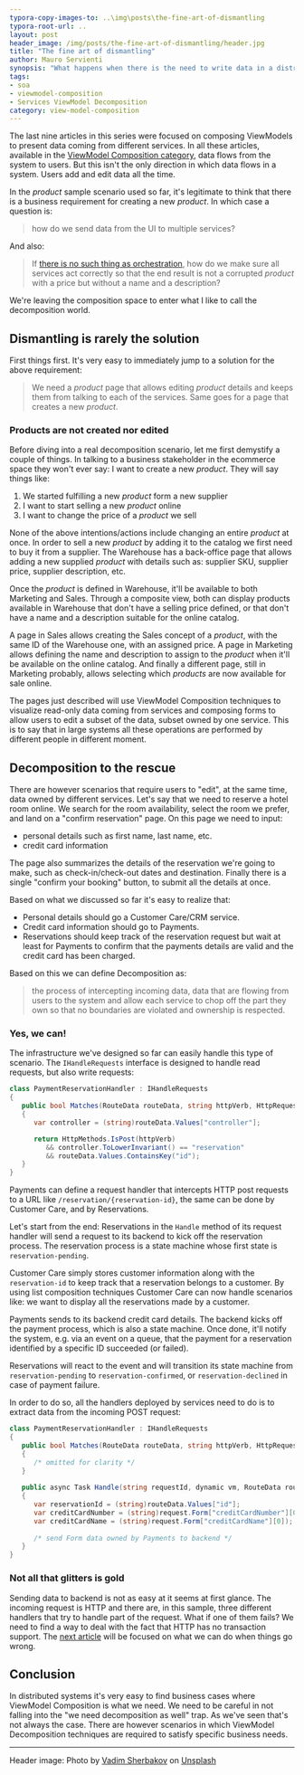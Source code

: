 ```yaml
---
typora-copy-images-to: ..\img\posts\the-fine-art-of-dismantling
typora-root-url: ..
layout: post
header_image: /img/posts/the-fine-art-of-dismantling/header.jpg
title: "The fine art of dismantling"
author: Mauro Servienti
synopsis: "What happens when there is the need to write data in a distributed system? What if this data needs to go to different services? How do services participate in this process like they do for the Composition part? This is when ViewModel Decomposition comes into play. Let's have a look at what it is and especially when it's really needed."
tags:
- soa
- viewmodel-composition
- Services ViewModel Decomposition
category: view-model-composition
---
```


The last nine articles in this series were focused on composing ViewModels to present data coming from different services. In all these articles, available in the [ViewModel Composition category](/categories/view-model-composition.html), data flows from the system to users. But this isn't the only direction in which data flows in a system. Users add and edit data all the time.

In the *product* sample scenario used so far, it's legitimate to think that there is a business requirement for creating a new *product*. In which case a question is:

> how do we send data from the UI to multiple services?

And also:

> If [there is no such thing as orchestration](/view-model-composition/2019/04/09/slice-it.html), how do we make sure all services act correctly so that the end result is not a corrupted *product* with a price but without a name and a description?

We're leaving the composition space to enter what I like to call the decomposition world.

## Dismantling is rarely the solution

First things first. It's very easy to immediately jump to a solution for the above requirement:

> We need a *product* page that allows editing *product* details and keeps them from talking to each of the services. Same goes for a page that creates a new *product*.

### Products are not created nor edited

Before diving into a real decomposition scenario, let me first demystify a couple of things. In talking to a business stakeholder in the ecommerce space they won't ever say: I want to create a new *product*. They will say things like:

1. We started fulfilling a new *product* form a new supplier
2. I want to start selling a new *product* online
3. I want to change the price of a *product* we sell

None of the above intentions/actions include changing an entire *product* at once. In order to sell a new *product* by adding it to the catalog we first need to buy it from a supplier. The Warehouse has a back-office page that allows adding a new supplied *product* with details such as: supplier SKU, supplier price, supplier description, etc.

Once the *product* is defined in Warehouse, it'll be available to both Marketing and Sales. Through a composite view, both can display products available in Warehouse that don't have a selling price defined, or that don't have a name and a description suitable for the online catalog.

A page in Sales allows creating the Sales concept of a *product*, with the same ID of the Warehouse one, with an assigned price. A page in Marketing allows defining the name and description to assign to the *product* when it'll be available on the online catalog. And finally a different page, still in Marketing probably, allows selecting which *products* are now available for sale online.

The pages just described will use ViewModel Composition techniques to visualize read-only data coming from services and composing forms to allow users to edit a subset of the data, subset owned by one service. This is to say that in large systems all these operations are performed by different people in different moment.

## Decomposition to the rescue

There are however scenarios that require users to "edit", at the same time, data owned by different services. Let's say that we need to reserve a hotel room online. We search for the room availability, select the room we prefer, and land on a "confirm reservation" page. On this page we need to input:

- personal details such as first name, last name, etc.
- credit card information

The page also summarizes the details of the reservation we're going to make, such as check-in/check-out dates and destination. Finally there is a single "confirm your booking" button, to submit all the details at once.

Based on what we discussed so far it's easy to realize that:

* Personal details should go a Customer Care/CRM service.
* Credit card information should go to Payments.
* Reservations should keep track of the reservation request but wait at least for Payments to confirm that the payments details are valid and the credit card has been charged.

Based on this we can define Decomposition as:

> the process of intercepting incoming data, data that are flowing from users to the system and allow each service to chop off the part they own so that no boundaries are violated and ownership is respected.

### Yes, we can!

The infrastructure we've designed so far can easily handle this type of scenario. The `IHandleRequests` interface is designed to handle read requests, but also write requests:

```csharp
class PaymentReservationHandler : IHandleRequests
{
   public bool Matches(RouteData routeData, string httpVerb, HttpRequest request)
   {
      var controller = (string)routeData.Values["controller"];

      return HttpMethods.IsPost(httpVerb)
         && controller.ToLowerInvariant() == "reservation"
         && routeData.Values.ContainsKey("id");
   }
}
```

Payments can define a request handler that intercepts HTTP post requests to a URL like `/reservation/{reservation-id}`, the same can be done by Customer Care, and by Reservations.

Let's start from the end: Reservations in the `Handle` method of its request handler will send a request to its backend to kick off the reservation process. The reservation process is a state machine whose first state is `reservation-pending`.

Customer Care simply stores customer information along with the `reservation-id` to keep track that a reservation belongs to a customer. By using list composition techniques Customer Care can now handle scenarios like: we want to display all the reservations made by a customer.

Payments sends to its backend credit card details. The backend kicks off the payment process, which is also a state machine. Once done, it'll notify the system, e.g. via an event on a queue, that the payment for a reservation identified by a specific ID succeeded (or failed).

Reservations will react to the event and will transition its state machine from `reservation-pending` to `reservation-confirmed`, or `reservation-declined` in case of payment failure.

In order to do so, all the handlers deployed by services need to do is to extract data from the incoming POST request:

```csharp
class PaymentReservationHandler : IHandleRequests
{
   public bool Matches(RouteData routeData, string httpVerb, HttpRequest request)
   {
      /* omitted for clarity */
   }
   
   public async Task Handle(string requestId, dynamic vm, RouteData routeData, HttpRequest request)
   {
      var reservationId = (string)routeData.Values["id"];
      var creditCardNumber = (string)request.Form["creditCardNumber"][0]);
      var creditCardName = (string)request.Form["creditCardName"][0]);
      
      /* send Form data owned by Payments to backend */
   }
}
```

### Not all that glitters is gold

Sending data to backend is not as easy at it seems at first glance. The incoming request is HTTP and there are, in this sample, three different handlers that try to handle part of the request. What if one of them fails? We need to find a way to deal with the fact that HTTP has no transaction support. The [next article](/2019/05/02/safety-first.html) will be focused on what we can do when things go wrong.

## Conclusion

In distributed systems it's very easy to find business cases where ViewModel Composition is what we need. We need to be careful in not falling into the "we need decomposition as well" trap. As we've seen that's not always the case. There are however scenarios in which ViewModel Decomposition techniques are required to satisfy specific business needs.

---

Header image: Photo by [Vadim Sherbakov](https://unsplash.com/photos/osSryggkso4?utm_source=unsplash&utm_medium=referral&utm_content=creditCopyText) on [Unsplash](https://unsplash.com/?utm_source=unsplash&utm_medium=referral&utm_content=creditCopyText)
